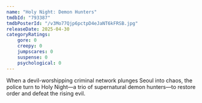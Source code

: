 ```yaml
---
name: "Holy Night: Demon Hunters"
tmdbId: "793387"
tmdbPosterId: "/v3Mo77Qjp6pctpD4eJaNT6kFRSB.jpg"
releaseDate: 2025-04-30
categoryRatings:
    gore: 0
    creepy: 0
    jumpscares: 0
    suspense: 0
    psychological: 0
---
```

When a devil-worshipping criminal network plunges Seoul into chaos, the police turn to Holy Night—a trio of supernatural demon hunters—to restore order and defeat the rising evil.
